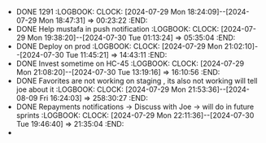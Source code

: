 - DONE 1291
  :LOGBOOK:
  CLOCK: [2024-07-29 Mon 18:24:09]--[2024-07-29 Mon 18:47:31] =>  00:23:22
  :END:
- DONE Help mustafa in push notification
  :LOGBOOK:
  CLOCK: [2024-07-29 Mon 19:38:20]--[2024-07-30 Tue 01:13:24] =>  05:35:04
  :END:
- DONE Deploy on prod
  :LOGBOOK:
  CLOCK: [2024-07-29 Mon 21:02:10]--[2024-07-30 Tue 11:45:21] =>  14:43:11
  :END:
- DONE Invest sometime on HC-45
  :LOGBOOK:
  CLOCK: [2024-07-29 Mon 21:08:20]--[2024-07-30 Tue 13:19:16] =>  16:10:56
  :END:
- DONE Favorites are not working on staging , its also not working will tell joe about it
  :LOGBOOK:
  CLOCK: [2024-07-29 Mon 21:53:36]--[2024-08-09 Fri 16:24:03] =>  258:30:27
  :END:
- DONE Repayments notifications -> Discuss with Joe -> will do in future sprints
  :LOGBOOK:
  CLOCK: [2024-07-29 Mon 22:11:36]--[2024-07-30 Tue 19:46:40] =>  21:35:04
  :END:
-